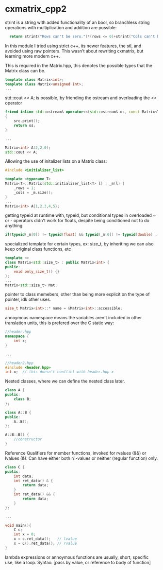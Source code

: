 # cxmatrix_cpp2

strint is a string with added functionality of an bool, so branchless string operations with multiplication and addition are possible:
  ````c++
    return strint("Rows can't be zero.")*(rows <= 0)+strint("Cols can't be zero.")*(cols <= 0);
  ````

In this module I tried using strict c++, its newer features, the stl, and avoided using raw pointers. This wasn't about rewriting cxmatrix, but learning more modern c++.


This is required in the Matrix.hpp, this denotes the possible types that the Matrix class can be.
````c++
template class Matrix<int>;
template class Matrix<unsigned int>;
...
````

std::cout << A; is possible, by friending the ostream and overloading the << operator
````c++
friend inline std::ostream& operator<<(std::ostream& os, const Matrix<T>& src)
{
	src.print();
	return os;
}

...

Matrix<int> A(2,2,0);
std::cout << A;
````

Allowing the use of initalizer lists on a Matrix class:
````c++
#include <initializer_list>

template <typename T>
Matrix<T>::Matrix(std::initializer_list<T> l) : _m(l) {
	_rows = 1;
	_cols = _m.size();
}
...
Matrix<int> A{1,2,3,4,5};
````

getting typeid at runtime with, typeid, but conditional types in overloaded ~ or - operators didn't work for floats, despite being conditioned not to do anything

````c++
if(typeid(_m[0]) != typeid(float) && typeid(_m[0]) != typeid(double) ...)
````

specialized template for certain types, ex: size_t, by inheriting we can also keep original class functions, etc
````c++
template <>
class Matrix<std::size_t> : public Matrix<int> {
public:
	void only_size_t() {}
};
...
Matrix<std::size_t> Mat;
````

pointer to class memebers, other than being more explicit on the type of pointer, idk other uses.
````c++
size_t Matrix<int>::* name = &Matrix<int>::accessible;
````

annoymous namespace means the variables aren't included in other translation units, this is prefered over the C static way:
````c++
//header.hpp
namespace {
	int x;
}

...

//header2.hpp
#include <header.hpp>
int x;	// this doesn't conflict with header.hpp x
````
Nested classes, where we can define the nested class later.
````c++
class A {
public:
	class B;
};

class A::B {
public:
	A::B();
};

A::B::B() {
	//constructor
}
````
Reference Qualifiers for member functions, invoked for rvalues (&&) or lvalues (&). Can have either both r/l-values or neither (regular function) only.
````c++
class C {
public:
	int data;
	int ret_data() & {
		return data;
	}
	int ret_data() && {
		return data;
	}
};

...

void main(){
	C c;
	int x = 0;
	x = c.ret_data();	// lvalue
	x = C().ret_data();	// rvalue
}
````

lambda expressions or annoymous functions are usually, short, specific use, like a loop. Syntax: [pass by value, or reference to body of function]<template>(function parameters) -> return type {function body}(invokes function);
````c++
int n  = 5;
auto a = [&n]<typename T>(const T val) -> T{ return val*n*5;}(3);	//returns 75
...
````

3-way comparison operator (<=>) returns negative, positive, or zero based on operands, auto keyword should be used:
````c++
int a = 2;
int b = 3;

auto result = a <=> b;

if(result < 0){
	std::cout << "less";
}
else if(result == 0){
	std::cout << "equal";
}
else if(reuslt > 0){
	std::cout << "greater";
}
//prints "less"
````

initilization in a ranged base for loop:
````c++
for(std::vector<int> v{1,2,3}; auto& i : v){
	std::cout << i;	//prints 123
}
````

import, export, module: C++ std has to be latest (23/experimental), and "Scan Sources for Module Dependencies" has to be set to Yes, and the file extenstion has to be .ixx in VSC.
Benefits are faster compile times, and less source files since declarations aren't required in seperate header files. Not everything has to be included in the module. Include guards are not required.
````c++
//mod1.ixx
export module mod1;
int not_exported_func(){ return 23;}
export int func_from_mod1(){
	return 12;
}
````
...
````c++
//main.cpp
import mod1;
import <iostream>;

int main(){
	std::cout << func_from_mod1();	//prints out 12
	not_exported_func();	// error: id not found
	return 0;
}
````
declare global variables extern in hpp file and declare again in cpp file
````c++
//file.hpp
extern int gv;
````
````c++
//file.cpp
int gv;
````

to add a description to a function /* describe ur function */ when the function is brought up in an IDE like vs, .hpp comment seems to overwrite .cpp comment:
````c++
/* description */
int func();
````
to support chaining in your classes, the member function should return invoking object (this):
````c++
class A {
public:
	A& some(){
		return *this;
	}
}
A a.some().some();
````
move assignment, move constructor, copy assignment, copy constructor: syntax, how they operate, and how to invoke them.
````c++
class A {
public:
	//C
	A() {}
	//MA
	A& operator=(A&& other) {
		/*check if other is this, if other is nullptr,
		assign this to other, then other to nullptr*/
	}
	//CA
	A& operator=(const A& other) {
		/*check if other is this, if other is nullptr
		* if this is null allocate memory
		* copy values into data elements
		*/
	}
	//MC
	A(A&& other) {
		/*check if other is nullptr,
		* then point this to other
		* then other to nullptr
		*/
	}
	//CC
	A(const A& other) {
		/*check if other is nullptr
		* since its a constructor: allocate memory,
		* copy values into data elements
		*/
	}
};
#include <vector>
int main() {
	A a();	//C
	A b(a);	//C, CC
	a = b; //CA
	a = std::move(b); //MA
	std::vector<A> vec(A()) // C -> MC
	return 0;
}
````
With a Singleton class, the static instance should be defined in the .cpp file, otherwise you'll get a linker error from including multiple instances when including it in the .hpp file:
````c++
//.hpp file
class Singleton{
private:
	Singleton() = default;
	~Singleton() = default;
public:
	Singleton(const Singleton&) = delete;
	Singleton& operator=(const Singleton&) = delete;
	static Singleton* instance(){
		if(nullptr == instance) return instance = new Singleton;
		return instance;
	}
}

//.cpp file
Singleton* Singleton::instance = nullptr;
...
````
inheritance with access modifiers: B is a subtype of A, and within B we have access to public and protected data members of A, outside of B we only have access to the public one. B never has access to A's private data members(unless B is a friend of A). Changing the inheritance access modifier shifts the modifiers 1.public -> 2.protected -> 3.private. If public then they all stay the same, if private then they're all private. If protected then public goes to protected.
````c++
class A {
private:
	int x;
protected:
	int y;
public:
	int z;
	A() : x(0), y(1), z(2) {
		A::x = -1;
		A::A::A::A::A::x = -2;	//unusal but it works
	}

	int retX() const { return x; }
	int retY() const { return y; }

};

class B : public A {
public:
	B() {
		/*B::A::x = 0;	// all the same, and all access violations
		B::x = 0;
		x = 0;*/

		y = 4;
		z = 3;
	}
};
````

with inheritance, a calling function that uses the base class in the parameter is able to take derived classes as a value. It'll act as the base class. Derived classes cannot take base or classes before in ther chain hierarchy as a value in the parameter. Here: B inherits A, B is a subclass of A, etc.
````c++
void takes_a(A* a) {
	a->say();
	return;
}

void takes_b(B* b) {
	b->say();
	return;
}

int main() {
	A a;
	A* Ap = new A;
	A* Ab = new B;
	B b;
	B* Bp = new B;

	//prints out // A A B A B A A
	takes_a(&a);
	takes_a(&b);
	takes_b(&b);
	takes_a(Bp);
	takes_b(Bp);
	takes_a(Ap);
	takes_a(Ab);
}
````
With the above classes, when A's function say() is virtual, then takes_a(&b) will call B's say() instead of A's even though the parameter is type A, it will invoke the derived classes function (if it exists, otherwise it'll use the Base Class).
````c++
class A {
public:
	A() : a_x(0) {}
	~A() {}
	int a_x;
	virtual void say() {
		std::cout << "A\n";
	}
};

class B : public A {
public:
	B() : b_x(1) {}
	int b_x;

	void say() {
		std::cout << "B\n";
	}
};

int main() {
	A a;
	A* Ap = new A;
	A* Ab = new B;

	B b;
	B* Bp = new B;

	takes_a(&a);	//a
	takes_a(&b);	//b
	takes_b(&b);	//b
	takes_a(Bp);	//b
	takes_b(Bp);	//b
	takes_a(Ap);	//a
	takes_a(Ab);	//b
} // A B B B B A B
````
